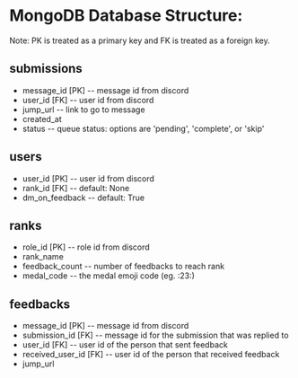 # MongoDB Database Structure:

Note: PK is treated as a primary key and FK is treated as a foreign key.

## submissions
- message_id [PK] -- message id from discord
- user_id [FK] -- user id from discord
- jump_url -- link to go to message
- created_at
- status -- queue status: options are 'pending', 'complete', or 'skip'

## users
- user_id [PK] -- user id from discord
- rank_id [FK] -- default: None
- dm_on_feedback -- default: True

## ranks
- role_id [PK] -- role id from discord
- rank_name
- feedback_count -- number of feedbacks to reach rank
- medal_code -- the medal emoji code (eg. :23:)

## feedbacks
- message_id [PK] -- message id from discord
- submission_id [FK] -- message id for the submission that was replied to
- user_id [FK] -- user id of the person that sent feedback
- received_user_id [FK] -- user id of the person that received feedback 
- jump_url
